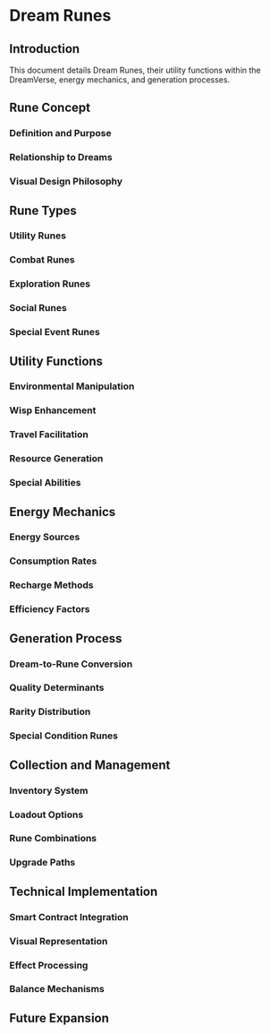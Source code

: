 # Dream Runes

## Introduction
This document details Dream Runes, their utility functions within the DreamVerse, energy mechanics, and generation processes.

## Rune Concept
### Definition and Purpose
### Relationship to Dreams
### Visual Design Philosophy

## Rune Types
### Utility Runes
### Combat Runes
### Exploration Runes
### Social Runes
### Special Event Runes

## Utility Functions
### Environmental Manipulation
### Wisp Enhancement
### Travel Facilitation
### Resource Generation
### Special Abilities

## Energy Mechanics
### Energy Sources
### Consumption Rates
### Recharge Methods
### Efficiency Factors

## Generation Process
### Dream-to-Rune Conversion
### Quality Determinants
### Rarity Distribution
### Special Condition Runes

## Collection and Management
### Inventory System
### Loadout Options
### Rune Combinations
### Upgrade Paths

## Technical Implementation
### Smart Contract Integration
### Visual Representation
### Effect Processing
### Balance Mechanisms

## Future Expansion